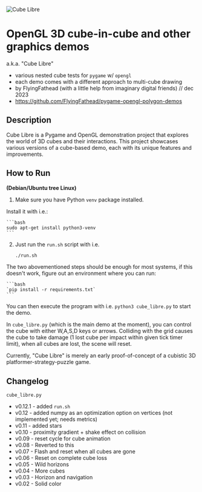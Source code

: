 ![Cube Libre](https://github.com/FlyingFathead/pygame-opengl-polygon-demos/raw/main/cube_libre.jpg)

# OpenGL 3D cube-in-cube and other graphics demos
a.k.a. "Cube Libre" 
- various nested cube tests for `pygame` w/ `opengl`
- each demo comes with a different approach to multi-cube drawing
- by FlyingFathead (with a little help from imaginary digital friends) // dec 2023
- https://github.com/FlyingFathead/pygame-opengl-polygon-demos

## Description

Cube Libre is a Pygame and OpenGL demonstration project that explores the world of 3D cubes and their interactions. This project showcases various versions of a cube-based demo, each with its unique features and improvements.

## How to Run

**(Debian/Ubuntu tree Linux)**

1. Make sure you have Python `venv` package installed.

Install it with i.e.:

    ```bash
    sudo apt-get install python3-venv
    ```

2. Just run the `run.sh` script with i.e.

    ```bash
    ./run.sh
    ```

The two abovementioned steps should be enough for most systems, if this doesn't work, figure out an environment where you can run:

    ```bash
    `pip install -r requirements.txt`
    ```

You can then execute the program with i.e. `python3 cube_libre.py` to start the demo. 

In `cube_libre.py` (which is the main demo at the moment), you can control the cube with either W,A,S,D keys or arrows. Colliding with the grid causes the cube to take damage (1 lost cube per impact within given tick timer limit), when all cubes are lost, the scene will reset. 

Currently, "Cube Libre" is merely an early proof-of-concept of a cubistic 3D platformer-strategy-puzzle game.

## Changelog
`cube_libre.py`
- v0.12.1 - added `run.sh`
- v0.12 - added numpy as an optimization option on vertices (not implemented yet; needs metrics)
- v0.11 - added stars
- v0.10 - proximity gradient + shake effect on collision
- v0.09 - reset cycle for cube animation
- v0.08 - Reverted to this
- v0.07 - Flash and reset when all cubes are gone
- v0.06 - Reset on complete cube loss
- v0.05 - Wild horizons
- v0.04 - More cubes
- v0.03 - Horizon and navigation
- v0.02 - Solid color
